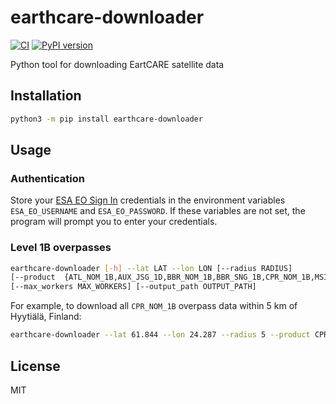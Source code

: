 # earthcare-downloader

[![CI](https://github.com/actris-cloudnet/earthcare-downloader/actions/workflows/test.yml/badge.svg)](https://github.com/actris-cloudnet/earthcare-downloader/actions/workflows/test.yml)
[![PyPI version](https://badge.fury.io/py/earthcare-downloader.svg)](https://badge.fury.io/py/earthcare-downloader)

Python tool for downloading EartCARE satellite data

## Installation

```bash
python3 -m pip install earthcare-downloader
```

## Usage

### Authentication

Store your [ESA EO Sign In](https://eoiam-idp.eo.esa.int/) credentials in the environment variables `ESA_EO_USERNAME` and `ESA_EO_PASSWORD`.
If these variables are not set, the program will prompt you to enter your credentials.

### Level 1B overpasses

```bash
earthcare-downloader [-h] --lat LAT --lon LON [--radius RADIUS]
[--product  {ATL_NOM_1B,AUX_JSG_1D,BBR_NOM_1B,BBR_SNG_1B,CPR_NOM_1B,MSI_NOM_1B MSI_RGR_1C}]
[--max_workers MAX_WORKERS] [--output_path OUTPUT_PATH]
```

For example, to download all `CPR_NOM_1B` overpass data within 5 km of Hyytiälä, Finland:

```bash
earthcare-downloader --lat 61.844 --lon 24.287 --radius 5 --product CPR_NOM_1B
```

## License

MIT
